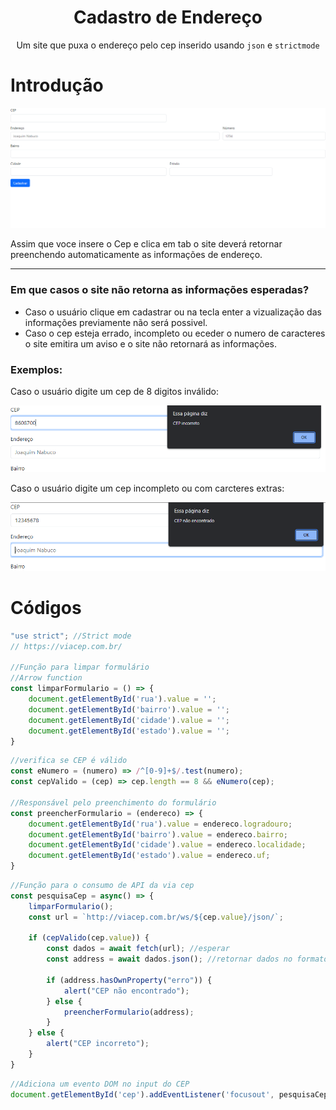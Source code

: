 <h1 align="center">Cadastro de Endereço</h1>
<p align="center">Um site que puxa o endereço pelo cep inserido usando <code>json</code> e <code>strictmode</code></p>

# Introdução
![](img/projetocadendereco.png)

Assim que voce insere o Cep e clica em tab o site deverá retornar preenchendo automaticamente as informações de endereço.

___

<h3>Em que casos o site não retorna as informações esperadas?</h3>

* Caso o usuário clique em cadastrar ou na tecla enter a vizualização das informações previamente não será possivel.
* Caso o cep esteja errado, incompleto ou eceder o numero de caracteres o site emitira um aviso e o site não retornará as informações.
  
<h3>Exemplos:</h3>
<p>Caso o usuário digite um cep de 8 digitos inválido:</p>

![](img/exemplo.png)

<p>Caso o usuário digite um cep incompleto ou com carcteres extras:</p>

![](img/exemplo1.png)

# Códigos
```js
"use strict"; //Strict mode
// https://viacep.com.br/

//Função para limpar formulário
//Arrow function
const limparFormulario = () => {
    document.getElementById('rua').value = '';
    document.getElementById('bairro').value = '';
    document.getElementById('cidade').value = '';
    document.getElementById('estado').value = '';
}
```
```js
//verifica se CEP é válido
const eNumero = (numero) => /^[0-9]+$/.test(numero);
const cepValido = (cep) => cep.length == 8 && eNumero(cep);

//Responsável pelo preenchimento do formulário
const preencherFormulario = (endereco) => {
    document.getElementById('rua').value = endereco.logradouro;
    document.getElementById('bairro').value = endereco.bairro;
    document.getElementById('cidade').value = endereco.localidade;
    document.getElementById('estado').value = endereco.uf;
}
```
```js
//Função para o consumo de API da via cep
const pesquisaCep = async() => {
    limparFormulario();
    const url = `http://viacep.com.br/ws/${cep.value}/json/`;

    if (cepValido(cep.value)) {
        const dados = await fetch(url); //esperar
        const address = await dados.json(); //retornar dados no formato JSON

        if (address.hasOwnProperty("erro")) {
            alert("CEP não encontrado");
        } else {
            preencherFormulario(address);
        }
    } else {
        alert("CEP incorreto");
    }
}
```
```js
//Adiciona um evento DOM no input do CEP
document.getElementById('cep').addEventListener('focusout', pesquisaCep);
```
